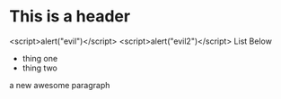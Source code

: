 # This is a header
&lt;script&gt;alert(&quot;evil&quot;)&lt;/script&gt;
&lt;script&gt;alert(&quot;evil2&quot;)&lt;/script&gt;
List Below
- thing one
- thing two

a new awesome paragraph